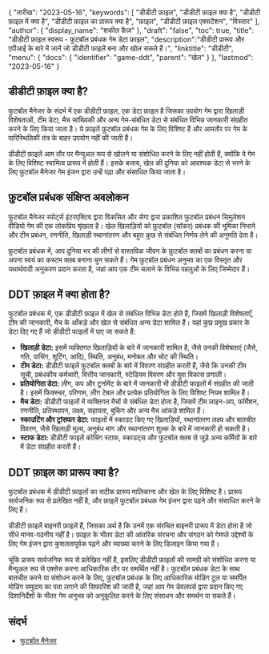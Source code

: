 {
"तारीख": "2023-05-16",
  "keywords": [
"डीडीटी फ़ाइल",
"डीडीटी फ़ाइल क्या है",
"डीडीटी फ़ाइल में क्या है",
"डीडीटी फ़ाइल का प्रारूप क्या है",
"फ़ाइल",
"डीडीटी फ़ाइल एक्सटेंशन",
"विस्तार"
],
  "author": {
"display_name": "शकील फ़ैज़"
},
"draft": "false",
"toc": true,
"title": "डीडीटी फ़ाइल स्वरूप - फुटबॉल प्रबंधक गेम डेटा फ़ाइल",
  "description":"डीडीटी प्रारूप और एपीआई के बारे में जानें जो डीडीटी फाइलें बना और खोल सकते हैं।",
"linktitle": "डीडीटी",
  "menu": {
    "docs": {
      "identifier": "game-ddt",
"parent": "खेल"
}
},
"lastmod": "2023-05-16"
}

## डीडीटी फ़ाइल क्या है?

फुटबॉल मैनेजर के संदर्भ में एक डीडीटी फ़ाइल, एक डेटा फ़ाइल है जिसका उपयोग गेम द्वारा खिलाड़ी विशेषताओं, टीम डेटा, मैच सांख्यिकी और अन्य गेम-संबंधित डेटा से संबंधित विभिन्न जानकारी संग्रहीत करने के लिए किया जाता है। ये फ़ाइलें फ़ुटबॉल प्रबंधक गेम के लिए विशिष्ट हैं और आमतौर पर गेम के पारिस्थितिकी तंत्र के बाहर उपयोग नहीं की जाती हैं।

डीडीटी फ़ाइलें आम तौर पर मैन्युअल रूप से खोलने या संशोधित करने के लिए नहीं होती हैं, क्योंकि वे गेम के लिए विशिष्ट स्वामित्व प्रारूप में होती हैं। इसके बजाय, खेल की दुनिया को आवश्यक डेटा से भरने के लिए फुटबॉल मैनेजर गेम इंजन द्वारा उन्हें पढ़ा और संसाधित किया जाता है।

## फ़ुटबॉल प्रबंधक संक्षिप्त अवलोकन

फुटबॉल मैनेजर स्पोर्ट्स इंटरएक्टिव द्वारा विकसित और सेगा द्वारा प्रकाशित फुटबॉल प्रबंधन सिमुलेशन वीडियो गेम की एक लोकप्रिय श्रृंखला है। खेल खिलाड़ियों को फ़ुटबॉल (सॉकर) प्रबंधक की भूमिका निभाने और टीम प्रबंधन, रणनीति, खिलाड़ी स्थानांतरण और बहुत कुछ से संबंधित निर्णय लेने की अनुमति देता है।

फ़ुटबॉल प्रबंधक में, आप दुनिया भर की लीगों से वास्तविक जीवन के फ़ुटबॉल क्लबों का प्रबंधन करना या अपना स्वयं का कस्टम क्लब बनाना चुन सकते हैं। गेम फुटबॉल प्रबंधन अनुभव का एक विस्तृत और यथार्थवादी अनुकरण प्रदान करता है, जहां आप एक टीम चलाने के विभिन्न पहलुओं के लिए जिम्मेदार हैं।

## DDT फ़ाइल में क्या होता है?

फुटबॉल प्रबंधक में, एक डीडीटी फ़ाइल में खेल से संबंधित विभिन्न डेटा होते हैं, जिसमें खिलाड़ी विशेषताएँ, टीम की जानकारी, मैच के आँकड़े और खेल से संबंधित अन्य डेटा शामिल हैं। यहां कुछ प्रमुख प्रकार के डेटा दिए गए हैं जो डीडीटी फाइलों में पाए जा सकते हैं:

- **खिलाड़ी डेटा:** इसमें व्यक्तिगत खिलाड़ियों के बारे में जानकारी शामिल है, जैसे उनकी विशेषताएं (जैसे, गति, पासिंग, शूटिंग, आदि), स्थिति, अनुबंध, मनोबल और चोट की स्थिति।
- **टीम डेटा:** डीडीटी फाइलें फुटबॉल क्लबों के बारे में विवरण संग्रहीत करती हैं, जैसे कि उनकी टीम सूची, प्रबंधकीय कर्मचारी, वित्तीय जानकारी, स्टेडियम विवरण और युवा विकास प्रणाली।
- **प्रतियोगिता डेटा:** लीग, कप और टूर्नामेंट के बारे में जानकारी भी डीडीटी फाइलों में संग्रहीत की जाती है। इसमें फिक्स्चर, परिणाम, लीग टेबल और प्रत्येक प्रतियोगिता के लिए विशिष्ट नियम शामिल हैं।
- **मैच डेटा:** डीडीटी फाइलों में व्यक्तिगत मैचों से संबंधित डेटा होता है, जिसमें टीम लाइन-अप, फॉर्मेशन, रणनीति, प्रतिस्थापन, लक्ष्य, सहायता, बुकिंग और अन्य मैच आंकड़े शामिल हैं।
- **स्काउटिंग और ट्रांसफर डेटा:** फाइलों में स्काउट किए गए खिलाड़ियों, स्थानांतरण लक्ष्य और बातचीत विवरण, जैसे खिलाड़ी मूल्य, अनुबंध मांग और स्थानांतरण शुल्क के बारे में जानकारी हो सकती है।
- **स्टाफ डेटा:** डीडीटी फाइलें कोचिंग स्टाफ, स्काउट्स और फुटबॉल क्लब से जुड़े अन्य कर्मियों के बारे में डेटा संग्रहीत करती हैं।

## DDT फ़ाइल का प्रारूप क्या है?

फुटबॉल प्रबंधक में डीडीटी फ़ाइलों का सटीक प्रारूप मालिकाना और खेल के लिए विशिष्ट है। प्रारूप सार्वजनिक रूप से प्रलेखित नहीं है, और फ़ाइलें फुटबॉल प्रबंधक गेम इंजन द्वारा पढ़ने और संसाधित करने के लिए हैं।

डीडीटी फ़ाइलें बाइनरी फ़ाइलें हैं, जिसका अर्थ है कि उनमें एक संरचित बाइनरी प्रारूप में डेटा होता है जो सीधे मानव-पठनीय नहीं है। फ़ाइल के भीतर डेटा की आंतरिक संरचना और संगठन को गेमप्ले उद्देश्यों के लिए गेम इंजन द्वारा कुशलतापूर्वक पढ़ने और व्याख्या करने के लिए डिज़ाइन किया गया है।

चूंकि प्रारूप सार्वजनिक रूप से प्रलेखित नहीं है, इसलिए डीडीटी फ़ाइलों की सामग्री को संशोधित करना या मैन्युअल रूप से एक्सेस करना आधिकारिक तौर पर समर्थित नहीं है। फुटबॉल प्रबंधक डेटा के साथ बातचीत करने या संशोधन करने के लिए, फुटबॉल प्रबंधक के लिए आधिकारिक मोडिंग टूल या समर्पित मोडिंग समुदाय का पता लगाने की सिफारिश की जाती है, जहां आप गेम डेवलपर्स द्वारा प्रदान किए गए दिशानिर्देशों के भीतर गेम अनुभव को अनुकूलित करने के लिए संसाधन और समर्थन पा सकते हैं।

## संदर्भ
* [फुटबॉल मैनेजर](https://en.wikipedia.org/wiki/Football_Manager)

